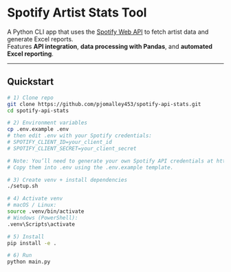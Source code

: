 # Spotify Artist Stats Tool

A Python CLI app that uses the [Spotify Web API](https://developer.spotify.com/documentation/web-api) to fetch artist data and generate Excel reports.  
Features **API integration**, **data processing with Pandas**, and **automated Excel reporting**.

---

## Quickstart

```bash
# 1) Clone repo
git clone https://github.com/pjomalley453/spotify-api-stats.git
cd spotify-api-stats

# 2) Environment variables
cp .env.example .env
# then edit .env with your Spotify credentials:
# SPOTIFY_CLIENT_ID=your_client_id
# SPOTIFY_CLIENT_SECRET=your_client_secret

# Note: You’ll need to generate your own Spotify API credentials at https://developer.spotify.com/dashboard/.
# Copy them into .env using the .env.example template.

# 3) Create venv + install dependencies
./setup.sh

# 4) Activate venv
# macOS / Linux:
source .venv/bin/activate
# Windows (PowerShell):
.venv\Scripts\activate

# 5) Install
pip install -e .

# 6) Run
python main.py
